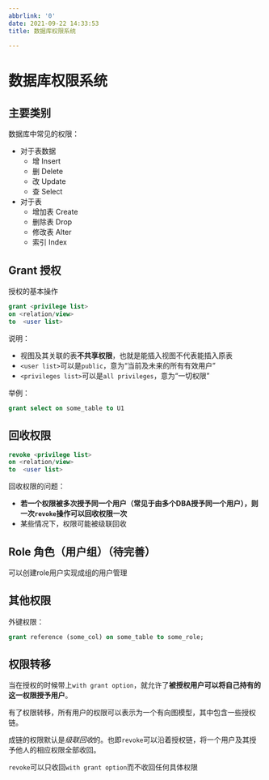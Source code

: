 ```yaml
---
abbrlink: '0'
date: 2021-09-22 14:33:53
title: 数据库权限系统

---
```


# 数据库权限系统
## 主要类别
数据库中常见的权限：
- 对于表数据
  - 增 Insert
  - 删 Delete
  - 改 Update
  - 查 Select
- 对于表
  - 增加表 Create
  - 删除表 Drop
  - 修改表 Alter
  - 索引 Index

## Grant 授权

授权的基本操作

```sql
grant <privilege list>
on <relation/view>
to  <user list>
```

说明：
- 视图及其关联的表**不共享权限**，也就是能插入视图不代表能插入原表
- `<user list>`可以是`public`，意为“当前及未来的所有有效用户”
- `<privileges list>`可以是`all privileges`，意为“一切权限”

举例：
```sql
grant select on some_table to U1
```

## 回收权限
```sql
revoke <privilege list>
on <relation/view>
to  <user list>
```

回收权限的问题：
- **若一个权限被多次授予同一个用户（常见于由多个DBA授予同一个用户），则一次`revoke`操作可以回收权限一次**
- 某些情况下，权限可能被级联回收

## Role 角色（用户组）（待完善）
可以创建role用户实现成组的用户管理

## 其他权限
外键权限：
```sql
grant reference (some_col) on some_table to some_role;
```

## 权限转移
当在授权的时候带上`with grant option`，就允许了**被授权用户可以将自己持有的这一权限授予用户**。

有了权限转移，所有用户的权限可以表示为一个有向图模型，其中包含一些授权链。

成链的权限默认是*级联回收*的。也即`revoke`可以沿着授权链，将一个用户及其授予他人的相应权限全部收回。

`revoke`可以只收回`with grant option`而不收回任何具体权限